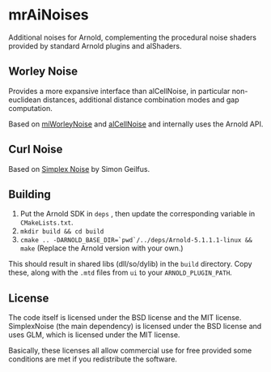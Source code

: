 # mrAiNoises
Additional noises for Arnold, complementing the procedural noise shaders provided by standard Arnold plugins and alShaders.

## Worley Noise
Provides a more expansive interface than alCellNoise, in particular non-euclidean distances, additional distance combination modes and gap computation.

Based on [miWorleyNoise](https://github.com/mruegenberg/miWorleyNoise) and [alCellNoise](http://anderslanglands.com/) and internally uses the Arnold API.

## Curl Noise
Based on [Simplex Noise](https://github.com/simongeilfus/SimplexNoise) by Simon Geilfus.

## Building
1. Put the Arnold SDK in `deps`
, then update the corresponding variable in `CMakeLists.txt`.
2. `mkdir build && cd build`
3. ``cmake .. -DARNOLD_BASE_DIR=`pwd`/../deps/Arnold-5.1.1.1-linux && make``
   (Replace the Arnold version with your own.)

This should result in shared libs (dll/so/dylib) in the `build` directory. Copy these, along with the `.mtd` files from `ui` to your `ARNOLD_PLUGIN_PATH`.

## License
The code itself is licensed under the BSD license and the MIT license. 
SimplexNoise (the main dependency) is licensed under the BSD license and uses GLM, which is licensed under the MIT license.

Basically, these licenses all allow commercial use for free provided some conditions are met if you redistribute the software.

